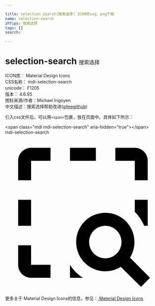 ```yaml
---

title: selection search(搜索选择) ICON转svg、png下载
name: selection-search
zhTips: 搜索选择
tags: []
search: 

---
```


# selection-search  <small style="font-size: 60%;font-weight: 100">搜索选择</small>


<div class="detail-page">
<p>
<span>
ICON库：
<span class="badge-secondary badge">Material Design Icons</span> 
</span>
<br/>
<span>
CSS名称：
<span class="badge-secondary badge">mdi-selection-search</span> 
</span>
<br/>
<span>
unicode：
<span class="badge-secondary badge">F1205</span> 
<copy-btn content='F1205' btn-title=""></copy-btn>
<copy-btn :content='String.fromCodePoint(parseInt("F1205", 16))' btn-title="复制U"></copy-btn>
</span>
<br/>
<span>
版本：
<span class="badge-secondary badge">4.6.95</span> 
</span>
<br/>
<span>图标来源/作者：<span class="badge-light badge">Michael Irigoyen</span></span> 
<br/>
<span class="zh-detail">中文描述：<span class="badge-primary badge">搜索选择</span><span class="help-link"><span>帮助改进</span>(<a href="https://gitee.com/liuwave/icon-helper/edit/master/json/material/selection-search.json" target="_blank" rel="noopener noreferrer">gitee</a><a href="https://github.com/liuwave/icon-helper/edit/master/json/material/selection-search.json" target="_blank" rel="noopener noreferrer">github</a></span>)</span><br/>
</p>
</div>
<div class="alert alert-dark">
  <i class="mdi mdi-selection-search mdi-48px"></i>
  <i class="mdi mdi-selection-search mdi-36px"></i>
  <i class="mdi mdi-selection-search mdi-24px"></i>
  <i class="mdi mdi-selection-search mdi-18px"></i>
</div>
<div>
  <p>引入css文件后，可以用<code>&lt;span&gt;</code>包裹，放在页面中。具体如下所示：    
  </p>
  <div class="alert alert-primary" style="font-size: 14px">
    &lt;span class="mdi mdi-selection-search" aria-hidden="true"&gt;&lt;/span&gt;
    <copy-btn content='<span class="mdi mdi-selection-search" aria-hidden="true"></span>'></copy-btn>
  </div>
  <div class="alert alert-secondary">
    <i class="mdi mdi-selection-search"
    style="font-size: 24px"
    aria-hidden="true"></i> mdi-selection-search
    <copy-btn content="mdi-selection-search" btn-title="复制图标名称"></copy-btn>
  </div>
</div>
<div id="svg" class="svg-wrap">
<svg xmlns="http://www.w3.org/2000/svg" viewBox="0 0 24 24"><path d="M19.27 18.9C19.7 18.21 19.95 17.38 19.95 16.5C19.95 14 17.95 12 15.46 12S10.96 14 10.96 16.5 12.96 21 15.46 21C16.33 21 17.15 20.75 17.84 20.32L20.96 23.39L22.35 22L19.27 18.9M15.46 19C14.07 19 12.96 17.88 12.96 16.5S14.07 14 15.46 14 17.95 15.12 17.95 16.5 16.84 19 15.46 19M22 14H21.45C21.12 13.19 20.62 12.47 20 11.86V10H22V14M20 4H17V2H20C21.11 2 22 2.9 22 4V7H20V4M14 4H10V2H14V4M4 2H7V4H4V7H2V4C2 2.89 2.9 2 4 2M12 22H10V20C10.5 20.82 11.2 21.5 12 22M4 20H7V22H4C2.9 22 2 21.11 2 20V17H4V20M4 14H2V10H4V14Z" /></svg>
</div>
<detail full-name='mdi-selection-search'></detail>
    
<div><p>更多关于 Material Design Icons的信息，参见：<a target="_blank" href="https://iconhelper.cn/material.html"> Material Design Icons</a>
</p></div>
